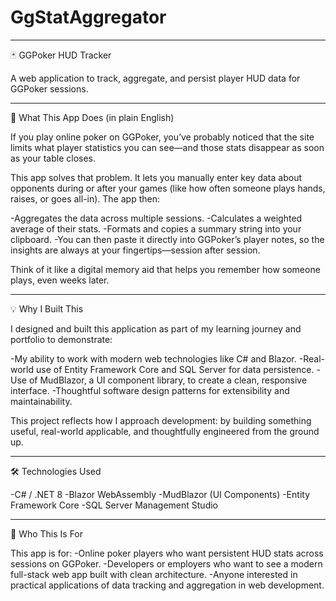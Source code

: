 # GgStatAggregator
-----

🃏 GGPoker HUD Tracker

A web application to track, aggregate, and persist player HUD data for GGPoker sessions.

-----

🧠 What This App Does (in plain English)

If you play online poker on GGPoker, you’ve probably noticed that the site limits what player statistics you can see—and those stats disappear as soon as your table closes.

This app solves that problem.
It lets you manually enter key data about opponents during or after your games (like how often someone plays hands, raises, or goes all-in). The app then:

-Aggregates the data across multiple sessions.
-Calculates a weighted average of their stats.
-Formats and copies a summary string into your clipboard.
-You can then paste it directly into GGPoker’s player notes, so the insights are always at your fingertips—session after session.

Think of it like a digital memory aid that helps you remember how someone plays, even weeks later.

-----

💡 Why I Built This

I designed and built this application as part of my learning journey and portfolio to demonstrate:

-My ability to work with modern web technologies like C# and Blazor.
-Real-world use of Entity Framework Core and SQL Server for data persistence.
-Use of MudBlazor, a UI component library, to create a clean, responsive interface.
-Thoughtful software design patterns for extensibility and maintainability.

This project reflects how I approach development: by building something useful, real-world applicable, and thoughtfully engineered from the ground up.

-----

🛠️ Technologies Used

-C# / .NET 8
-Blazor WebAssembly
-MudBlazor (UI Components)
-Entity Framework Core
-SQL Server Management Studio

-----

🔮 Who This Is For

This app is for:
-Online poker players who want persistent HUD stats across sessions on GGPoker.
-Developers or employers who want to see a modern full-stack web app built with clean architecture.
-Anyone interested in practical applications of data tracking and aggregation in web development.
